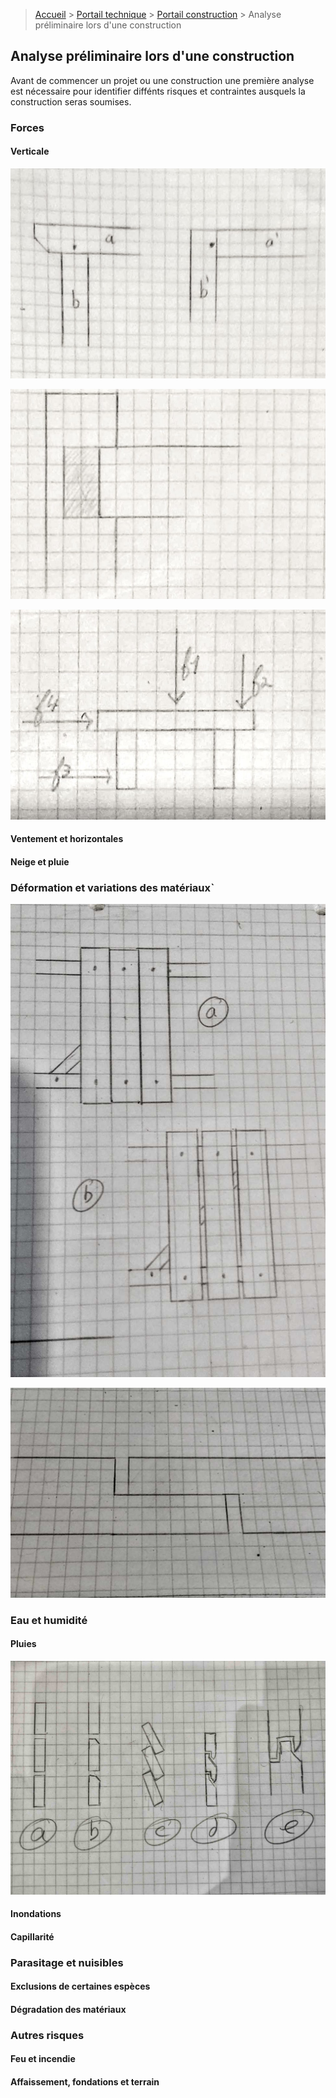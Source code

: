 > [Accueil](../../) > [Portail technique](../) > [Portail construction](./) > Analyse préliminaire lors d'une construction

## Analyse préliminaire lors d'une construction

Avant de commencer un projet ou une construction une première analyse est nécessaire pour identifier diffénts risques et contraintes ausquels la construction seras soumises. 

### Forces

#### Verticale

![cercle trigo avec les fonctions](./images/exemplepoteau.jpg)

![cercle trigo avec les fonctions](./images/rebord-tenon.jpg)

![cercle trigo avec les fonctions](./images/schema-forces.jpg)

#### Ventement et horizontales

#### Neige et pluie

### Déformation et variations des matériauxˋ

![cercle trigo avec les fonctions](./images/schema-deformation-planches.jpg)

![cercle trigo avec les fonctions](./images/schema-deformation-languette.jpg)

### Eau et humidité

#### Pluies

![cercle trigo avec les fonctions](./images/bardages.jpg)

#### Inondations

#### Capillarité 

### Parasitage et nuisibles

#### Exclusions de certaines espèces

#### Dégradation des matériaux

### Autres risques

#### Feu et incendie

#### Affaissement, fondations et terrain